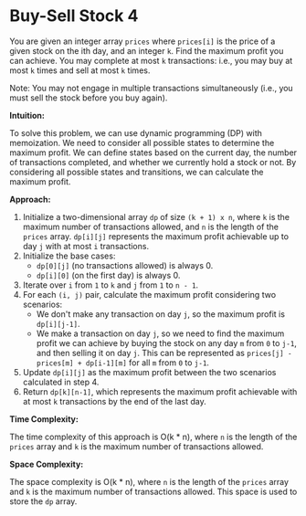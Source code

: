 # Buy-Sell Stock 4 

You are given an integer array `prices` where `prices[i]` is the price of a given stock on the ith day, and an integer `k`. Find the maximum profit you can achieve. You may complete at most `k` transactions: i.e., you may buy at most `k` times and sell at most `k` times.

Note: You may not engage in multiple transactions simultaneously (i.e., you must sell the stock before you buy again).

**Intuition:**

To solve this problem, we can use dynamic programming (DP) with memoization. We need to consider all possible states to determine the maximum profit. We can define states based on the current day, the number of transactions completed, and whether we currently hold a stock or not. By considering all possible states and transitions, we can calculate the maximum profit.

**Approach:**

1. Initialize a two-dimensional array `dp` of size `(k + 1) x n`, where `k` is the maximum number of transactions allowed, and `n` is the length of the `prices` array. `dp[i][j]` represents the maximum profit achievable up to day `j` with at most `i` transactions.
2. Initialize the base cases:
   - `dp[0][j]` (no transactions allowed) is always 0.
   - `dp[i][0]` (on the first day) is always 0.
3. Iterate over `i` from `1` to `k` and `j` from `1` to `n - 1`.
4. For each `(i, j)` pair, calculate the maximum profit considering two scenarios:
   - We don't make any transaction on day `j`, so the maximum profit is `dp[i][j-1]`.
   - We make a transaction on day `j`, so we need to find the maximum profit we can achieve by buying the stock on any day `m` from `0` to `j-1`, and then selling it on day `j`. This can be represented as `prices[j] - prices[m] + dp[i-1][m]` for all `m` from `0` to `j-1`.
5. Update `dp[i][j]` as the maximum profit between the two scenarios calculated in step 4.
6. Return `dp[k][n-1]`, which represents the maximum profit achievable with at most `k` transactions by the end of the last day.

**Time Complexity:**

The time complexity of this approach is O(k * n), where `n` is the length of the `prices` array and `k` is the maximum number of transactions allowed.

**Space Complexity:**

The space complexity is O(k * n), where `n` is the length of the `prices` array and `k` is the maximum number of transactions allowed. This space is used to store the `dp` array.
